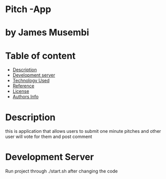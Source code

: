 # Pitch -App
# by James Musembi

# Table of content
+ [Description](#description)
+ [Development server](#start.sh)
+ [Technology Used](#technology-used)
+ [Reference](#reference)
+ [License](#license-Copyright)
+ [Authors Info](#author-Info/contacts)

# Description
 this is application that allows users to submit one minute pitches and other user will vote for them and post comment
 # Development Server
  Run project through ./start.sh after changing the code 
